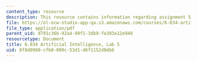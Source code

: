 ```yaml
---
content_type: resource
description: This resource contains information regarding assignment 5.
file: https://ol-ocw-studio-app-qa.s3.amazonaws.com/courses/6-034-artificial-intelligence-fall-2010/8f8d0980cfb0009c53d1d6f1152d8db6_MIT6_034F10_lab5.pdf
file_type: application/pdf
parent_uid: d791c36b-92a4-99f1-3db9-fe303e12e948
resourcetype: Document
title: 6.034 Artificial Intelligence, Lab 5
uid: 8f8d0980-cfb0-009c-53d1-d6f1152d8db6
---
```

